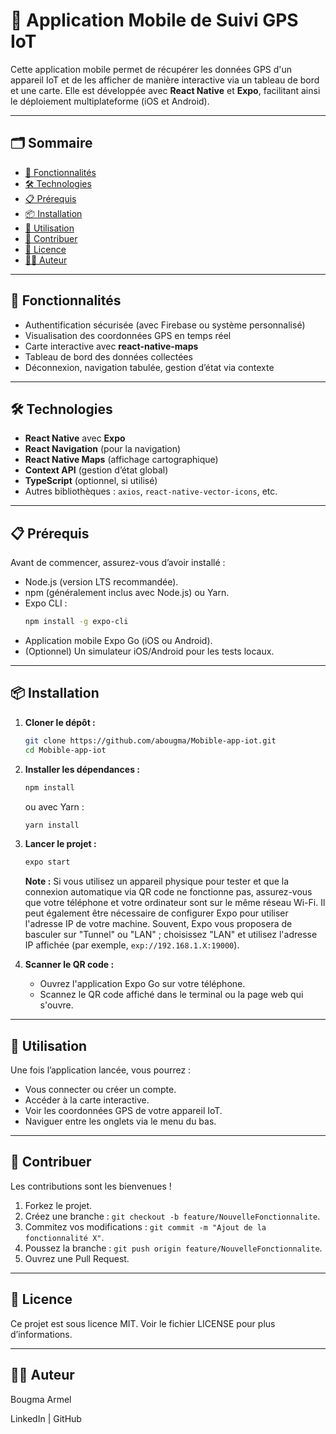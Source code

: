 # 📍 Application Mobile de Suivi GPS IoT

Cette application mobile permet de récupérer les données GPS d'un appareil IoT et de les afficher de manière interactive via un tableau de bord et une carte. Elle est développée avec **React Native** et **Expo**, facilitant ainsi le déploiement multiplateforme (iOS et Android).

---

## 🗂️ Sommaire

- [🚀 Fonctionnalités](#-fonctionnalités)
- [🛠️ Technologies](#-technologies)
- [📋 Prérequis](#-prérequis)
- [📦 Installation](#-installation)
- [📱 Utilisation](#-utilisation)
- [🤝 Contribuer](#-contribuer)
- [📄 Licence](#-licence)
- [👨‍💻 Auteur](#-auteur)

---

## 🚀 Fonctionnalités

- Authentification sécurisée (avec Firebase ou système personnalisé)
- Visualisation des coordonnées GPS en temps réel
- Carte interactive avec **react-native-maps**
- Tableau de bord des données collectées
- Déconnexion, navigation tabulée, gestion d’état via contexte

---

## 🛠️ Technologies

- **React Native** avec **Expo**
- **React Navigation** (pour la navigation)
- **React Native Maps** (affichage cartographique)
- **Context API** (gestion d’état global)
- **TypeScript** (optionnel, si utilisé)
- Autres bibliothèques : `axios`, `react-native-vector-icons`, etc.

---

## 📋 Prérequis

Avant de commencer, assurez-vous d’avoir installé :

- Node.js (version LTS recommandée).
- npm (généralement inclus avec Node.js) ou Yarn.
- Expo CLI :
  ```bash
  npm install -g expo-cli
  ```
- Application mobile Expo Go (iOS ou Android).
- (Optionnel) Un simulateur iOS/Android pour les tests locaux.

---

## 📦 Installation

1.  **Cloner le dépôt :**
    ```bash
    git clone https://github.com/abougma/Mobible-app-iot.git
    cd Mobible-app-iot
    ```

2.  **Installer les dépendances :**
    ```bash
    npm install
    ```
    ou avec Yarn :
    ```bash
    yarn install
    ```

3.  **Lancer le projet :**
    ```bash
    expo start
    ```
    **Note :** Si vous utilisez un appareil physique pour tester et que la connexion automatique via QR code ne fonctionne pas, assurez-vous que votre téléphone et votre ordinateur sont sur le même réseau Wi-Fi. Il peut également être nécessaire de configurer Expo pour utiliser l'adresse IP de votre machine. Souvent, Expo vous proposera de basculer sur "Tunnel" ou "LAN" ; choisissez "LAN" et utilisez l'adresse IP affichée (par exemple, `exp://192.168.1.X:19000`).

4.  **Scanner le QR code :**
    - Ouvrez l'application Expo Go sur votre téléphone.
    - Scannez le QR code affiché dans le terminal ou la page web qui s'ouvre.

---

## 📱 Utilisation

Une fois l’application lancée, vous pourrez :

- Vous connecter ou créer un compte.
- Accéder à la carte interactive.
- Voir les coordonnées GPS de votre appareil IoT.
- Naviguer entre les onglets via le menu du bas.

---

## 🤝 Contribuer

Les contributions sont les bienvenues !

1. Forkez le projet.
2. Créez une branche : `git checkout -b feature/NouvelleFonctionnalite`.
3. Commitez vos modifications : `git commit -m "Ajout de la fonctionnalité X"`.
4. Poussez la branche : `git push origin feature/NouvelleFonctionnalite`.
5. Ouvrez une Pull Request.

---

## 📄 Licence

Ce projet est sous licence MIT. Voir le fichier LICENSE pour plus d’informations.

---

## 👨‍💻 Auteur

Bougma Armel

LinkedIn | GitHub
